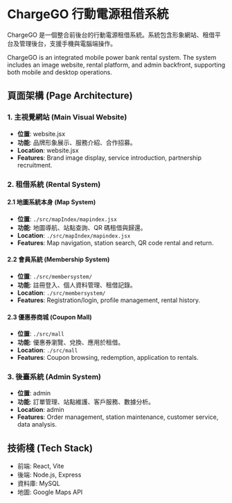 # ChargeGO 行動電源租借系統

ChargeGO 是一個整合前後台的行動電源租借系統。系統包含形象網站、租借平台及管理後台，支援手機與電腦端操作。

ChargeGO is an integrated mobile power bank rental system. The system includes an image website, rental platform, and admin backfront, supporting both mobile and desktop operations.

## 頁面架構 (Page Architecture)

### 1. 主視覺網站 (Main Visual Website)

- **位置**: website.jsx
- **功能**: 品牌形象展示、服務介紹、合作招募。
- **Location**: website.jsx
- **Features**: Brand image display, service introduction, partnership recruitment.

### 2. 租借系統 (Rental System)

#### 2.1 地圖系統本身 (Map System)

- **位置**: `./src/mapIndex/mapindex.jsx`
- **功能**: 地圖導航、站點查詢、QR 碼租借與歸還。
- **Location**: `./src/mapIndex/mapindex.jsx`
- **Features**: Map navigation, station search, QR code rental and return.

#### 2.2 會員系統 (Membership System)

- **位置**: `./src/membersystem/`
- **功能**: 註冊登入、個人資料管理、租借記錄。
- **Location**: `./src/membersystem/`
- **Features**: Registration/login, profile management, rental history.

#### 2.3 優惠券商城 (Coupon Mall)

- **位置**: `./src/mall`
- **功能**: 優惠券瀏覽、兌換、應用於租借。
- **Location**: `./src/mall`
- **Features**: Coupon browsing, redemption, application to rentals.

### 3. 後臺系統 (Admin System)

- **位置**: admin
- **功能**: 訂單管理、站點維護、客戶服務、數據分析。
- **Location**: admin
- **Features**: Order management, station maintenance, customer service, data analysis.

## 技術棧 (Tech Stack)

- 前端: React, Vite
- 後端: Node.js, Express
- 資料庫: MySQL
- 地圖: Google Maps API
